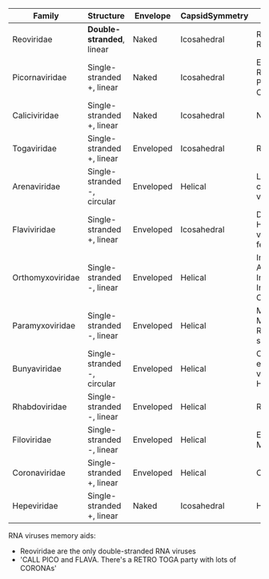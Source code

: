 

| **Family** | **Structure** | **Envelope** | **CapsidSymmetry** | **Examples** |
| --- | --- | --- | --- | --- |
| Reoviridae | **Double\-stranded**, linear | Naked | Icosahedral | Reovirus, Rotavirus |
| Picornaviridae | Single\-stranded \+, linear | Naked | Icosahedral | Enterovirus, Rhinovirus, Poliovirus, Coxsackie |
| Caliciviridae | Single\-stranded \+, linear | Naked | Icosahedral | Norwalk virus |
| Togaviridae | Single\-stranded \+, linear | Enveloped | Icosahedral | Rubella virus |
| Arenaviridae | Single\-stranded \-, circular | Enveloped | Helical | Lymphocytic choriomeningitis virus |
| Flaviviridae | Single\-stranded \+, linear | Enveloped | Icosahedral | Dengue virus, Hepatitis C virus, Yellow fever virus |
| Orthomyxoviridae | Single\-stranded \-, linear | Enveloped | Helical | Influenzavirus A, Influenzavirus B, Influenzavirus C, |
| Paramyxoviridae | Single\-stranded \-, linear | Enveloped | Helical | Measles virus, Mumps virus, Respiratory syncytial virus |
| Bunyaviridae | Single\-stranded \-, circular | Enveloped | Helical | California encephalitis virus, Hantavirus |
| Rhabdoviridae | Single\-stranded \-, linear | Enveloped | Helical | Rabies virus |
| Filoviridae | Single\-stranded \-, linear | Enveloped | Helical | Ebola virus, Marburg virus |
| Coronaviridae | Single\-stranded \+, linear | Enveloped | Helical | Corona virus |
| Hepeviridae | Single\-stranded \+, linear | Naked | Icosahedral | Hepatitis E virus |

  
RNA viruses memory aids:  
* Reoviridae are the only double\-stranded RNA viruses
* 'CALL PICO and FLAVA. There's a RETRO TOGA party with lots of CORONAs'
